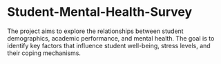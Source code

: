 # Student-Mental-Health-Survey
The project aims to explore the relationships between student demographics, academic performance, and mental health. The goal is to identify key factors that influence student well-being, stress levels, and their coping mechanisms.
